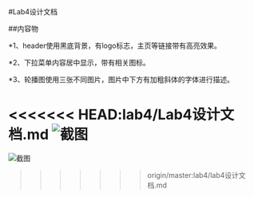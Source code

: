 #Lab4设计文档

##内容物

*1、header使用黑底背景，有logo标志，主页等链接带有高亮效果。

*2、下拉菜单内容居中显示，带有相关图标。

*3、轮播图使用三张不同图片，图片中下方有加粗斜体的字体进行描述。

<<<<<<< HEAD:lab4/Lab4设计文档.md
![截图](C:\Users\97149\Desktop\SOFT130002_lab\lab4\images\截图.PNG)
=======
![截图](https://github.com/fate1930/SOFT130002_lab/blob/master/lab4/images/截图.PNG)
>>>>>>> origin/master:lab4/lab4设计文档.md

